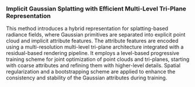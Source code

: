 ### Implicit Gaussian Splatting with Efficient Multi-Level Tri-Plane Representation

This method introduces a hybrid representation for splatting-based radiance fields, where Gaussian primitives are separated into explicit point cloud and implicit attribute features. The attribute features are encoded using a multi-resolution multi-level tri-plane architecture integrated with a residual-based rendering pipeline. It employs a level-based progressive training scheme for joint optimization of point clouds and tri-planes, starting with coarse attributes and refining them with higher-level details. Spatial regularization and a bootstrapping scheme are applied to enhance the consistency and stability of the Gaussian attributes during training.